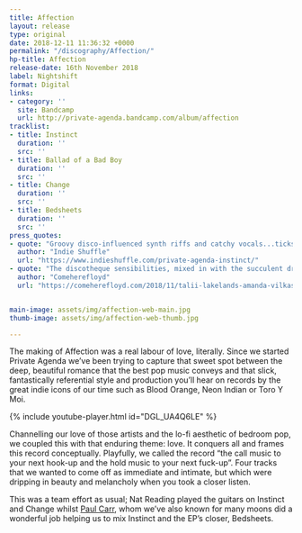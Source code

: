 ```yaml
---
title: Affection
layout: release
type: original
date: 2018-12-11 11:36:32 +0000
permalink: "/discography/Affection/"
hp-title: Affection
release-date: 16th November 2018
label: Nightshift
format: Digital
links:
- category: ''
  site: Bandcamp
  url: http://private-agenda.bandcamp.com/album/affection
tracklist:
- title: Instinct
  duration: ''
  src: ''
- title: Ballad of a Bad Boy
  duration: ''
  src: ''
- title: Change
  duration: ''
  src: ''
- title: Bedsheets
  duration: ''
  src: ''
press_quotes:
- quote: "Groovy disco-influenced synth riffs and catchy vocals...ticks every box for what makes a catchy indie electronic track."
  author: "Indie Shuffle"
  url: "https://www.indieshuffle.com/private-agenda-instinct/"
- quote: "The discotheque sensibilities, mixed in with the succulent drums, make it irresistible. You drool at the ‘perfection’ of every pitch it hits, in your ear and inside your heart. Just so good, like they always do it."
  author: "Comeherefloyd"
  url: "https://comeherefloyd.com/2018/11/talii-lakelands-amanda-vilkas-coats-private-agenda/"


main-image: assets/img/affection-web-main.jpg
thumb-image: assets/img/affection-web-thumb.jpg

--- 
```

The making of Affection was a real labour of love, literally. Since we started Private Agenda we’ve been trying to capture that sweet spot between the deep, beautiful romance that the best pop music conveys and that slick, fantastically referential style and production you’ll hear on records by the great indie icons of our time such as Blood Orange, Neon Indian or Toro Y Moi.

{% include youtube-player.html id="DGL_UA4Q6LE" %}

Channelling our love of those artists and the lo-fi aesthetic of bedroom pop, we coupled this with that enduring theme: love. It conquers all and frames this record conceptually. Playfully, we called the record “the call music to your next hook-up and the hold music to your next fuck-up”. Four tracks that we wanted to come off as immediate and intimate, but which were dripping in beauty and melancholy when you took a closer listen. 

This was a team effort as usual; Nat Reading played the guitars on Instinct and Change whilst [Paul Carr](http://paulcarrproducer.com/), whom we’ve also known for many moons did a wonderful job helping us to mix Instinct and the EP’s closer, Bedsheets.
